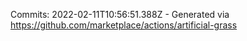 Commits: 2022-02-11T10:56:51.388Z - Generated via https://github.com/marketplace/actions/artificial-grass
<br>
